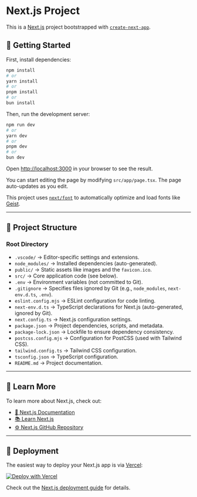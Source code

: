 # Next.js Project

This is a [Next.js](https://nextjs.org) project bootstrapped with [`create-next-app`](https://nextjs.org/docs/app/api-reference/cli/create-next-app).

## 🚀 Getting Started

First, install dependencies:

```bash
npm install
# or
yarn install
# or
pnpm install
# or
bun install
```

Then, run the development server:

```bash
npm run dev
# or
yarn dev
# or
pnpm dev
# or
bun dev
```

Open [http://localhost:3000](http://localhost:3000) in your browser to see the result.

You can start editing the page by modifying `src/app/page.tsx`. The page auto-updates as you edit.

This project uses [`next/font`](https://nextjs.org/docs/app/building-your-application/optimizing/fonts) to automatically optimize and load fonts like [Geist](https://vercel.com/font).

---

## 📂 Project Structure

### **Root Directory**
- `.vscode/` → Editor-specific settings and extensions.
- `node_modules/` → Installed dependencies (auto-generated).
- `public/` → Static assets like images and the `favicon.ico`.
- `src/` → Core application code (see below).
- `.env` → Environment variables (not committed to Git).
- `.gitignore` → Specifies files ignored by Git (e.g., `node_modules`, `next-env.d.ts`, `.env`).
- `eslint.config.mjs` → ESLint configuration for code linting.
- `next-env.d.ts` → TypeScript declarations for Next.js (auto-generated, ignored by Git).
- `next.config.ts` → Next.js configuration settings.
- `package.json` → Project dependencies, scripts, and metadata.
- `package-lock.json` → Lockfile to ensure dependency consistency.
- `postcss.config.mjs` → Configuration for PostCSS (used with Tailwind CSS).
- `tailwind.config.ts` → Tailwind CSS configuration.
- `tsconfig.json` → TypeScript configuration.
- `README.md` → Project documentation.

---

## 📖 Learn More

To learn more about Next.js, check out:
- [📖 Next.js Documentation](https://nextjs.org/docs)
- [📚 Learn Next.js](https://nextjs.org/learn)
- [⚙️ Next.js GitHub Repository](https://github.com/vercel/next.js)

---

## 🚀 Deployment

The easiest way to deploy your Next.js app is via [Vercel](https://vercel.com/):

[![Deploy with Vercel](https://vercel.com/button)](https://vercel.com/new?utm_medium=default-template&filter=next.js&utm_source=create-next-app&utm_campaign=create-next-app-readme)

Check out the [Next.js deployment guide](https://nextjs.org/docs/app/building-your-application/deploying) for details.